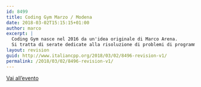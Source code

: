 ```yaml
---
id: 8499
title: Coding Gym Marzo / Modena
date: 2018-03-02T15:15:15+01:00
author: marco
excerpt: |
  Coding Gym nasce nel 2016 da un'idea originale di Marco Arena.
  Si tratta di serate dedicate alla risoluzione di problemi di programmazione autocontenuti, aperte a qualsiasi linguaggio.
layout: revision
guid: http://www.italiancpp.org/2018/03/02/8496-revision-v1/
permalink: /2018/03/02/8496-revision-v1/
---
```

[Vai all&#8217;evento](http://conoscerelinux.org/courses/coding-gym-mar18/)
